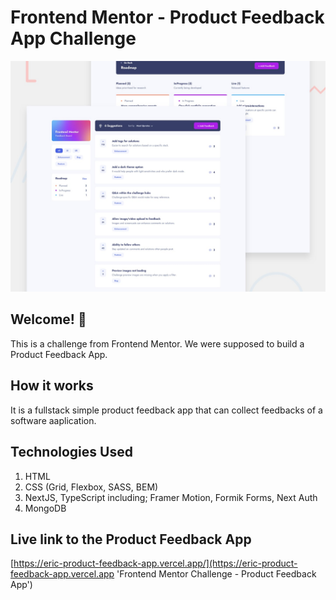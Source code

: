 # Frontend Mentor - Product Feedback App Challenge

![Design preview for the Product Feedback App challenge](./preview.jpg)

## Welcome! 👋

This is a challenge from Frontend Mentor. We were supposed to build a Product Feedback App.

## How it works

It is a fullstack simple product feedback app that can collect feedbacks of a software aaplication.

## Technologies Used

1. HTML
2. CSS (Grid, Flexbox, SASS, BEM)
3. NextJS, TypeScript including; Framer Motion, Formik Forms, Next Auth
4. MongoDB

## Live link to the Product Feedback App

[https://eric-product-feedback-app.vercel.app/](https://eric-product-feedback-app.vercel.app 'Frontend Mentor Challenge - Product Feedback App')
